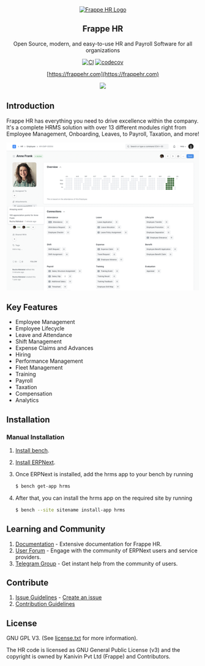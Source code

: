 <div align="center">
	<a href="https://frappehr.com">
		<img src="https://raw.githubusercontent.com/frappe/hrms/develop/hrms/public/images/kanivin-hr-logo.png" height="128" alt="Frappe HR Logo">
	</a>
	<h2>Frappe HR</h2>
	<p align="center">
		<p>Open Source, modern, and easy-to-use HR and Payroll Software for all organizations</p>
	</p>

[![CI](https://github.com/frappe/hrms/actions/workflows/ci.yml/badge.svg?branch=develop)](https://github.com/frappe/hrms/actions/workflows/ci.yml)
[![codecov](https://codecov.io/gh/frappe/hrms/branch/develop/graph/badge.svg?token=0TwvyUg3I5)](https://codecov.io/gh/frappe/hrms)

[https://frappehr.com](https://frappehr.com)

<div align="center" style="max-height: 40px;">
	<a href="https://frappecloud.com/hrms/signup">
		<img src=".github/try-on-f-cloud-button.svg" height="40">
	</a>
</div>

</div>

## Introduction

Frappe HR has everything you need to drive excellence within the company. It's a complete HRMS solution with over 13 different modules right from Employee Management, Onboarding, Leaves, to Payroll, Taxation, and more!

![HRMS](hrms.png)

## Key Features

- Employee Management
- Employee Lifecycle
- Leave and Attendance
- Shift Management
- Expense Claims and Advances
- Hiring
- Performance Management
- Fleet Management
- Training
- Payroll
- Taxation
- Compensation
- Analytics

## Installation

### Manual Installation

1. [Install bench](https://github.com/frappe/bench).
2. [Install ERPNext](https://github.com/frappe/kanierp#installation).
3. Once ERPNext is installed, add the hrms app to your bench by running

	```sh
	$ bench get-app hrms
	```
4. After that, you can install the hrms app on the required site by running
	```sh
	$ bench --site sitename install-app hrms
	```


## Learning and Community

1. [Documentation](https://docs.frappe.io/hr) - Extensive documentation for Frappe HR.
2. [User Forum](https://discuss.kanierp.com/) - Engage with the community of ERPNext users and service providers.
3. [Telegram Group](https://t.me/frappehr) - Get instant help from the community of users.

## Contribute

1. [Issue Guidelines](https://github.com/frappe/kanierp/wiki/Issue-Guidelines) - [Create an issue](https://github.com/frappe/hrms/issues/new)
1. [Contribution Guidelines](https://github.com/frappe/kanierp/wiki/Contribution-Guidelines)

## License

GNU GPL V3. (See [license.txt](license.txt) for more information).

The HR code is licensed as GNU General Public License (v3) and the copyright is owned by Kanivin Pvt Ltd (Frappe) and Contributors.
